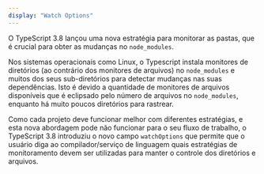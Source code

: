 ```yaml
---
display: "Watch Options"
---
```


O TypeScript 3.8 lançou uma nova estratégia para monitorar as pastas, que é crucial para obter as mudanças no `node_modules`.

Nos sistemas operacionais como Linux, o Typescript instala monitores de diretórios (ao contrário dos monitores de arquivos) no `node_modules` e muitos dos seus sub-diretórios para detectar mudanças nas suas dependências.
Isto é devido a quantidade de monitores de arquivos disponíveis que é eclipsado pelo número de arquivos no `node_modules`, enquanto há muito poucos diretórios para rastrear.

Como cada projeto deve funcionar melhor com diferentes estratégias, e esta nova abordagem pode não funcionar para o seu fluxo de trabalho, o TypeScript 3.8 introduziu o novo campo `watchOptions` que permite que o usuário diga ao compilador/serviço de linguagem quais estratégias de monitoramento devem ser utilizadas para manter o controle dos diretórios e arquivos.
